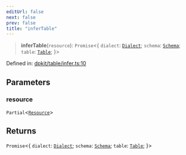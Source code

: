```yaml
---
editUrl: false
next: false
prev: false
title: "inferTable"
---
```


> **inferTable**(`resource`): `Promise`\<\{ `dialect`: [`Dialect`](/reference/dpkit/dialect/); `schema`: [`Schema`](/reference/dpkit/schema/); `table`: [`Table`](/reference/dpkit/table/); \}\>

Defined in: [dpkit/table/infer.ts:10](https://github.com/datisthq/dpkit/blob/5891634de8175d14853313e208ffbae144fd78eb/dpkit/table/infer.ts#L10)

## Parameters

### resource

`Partial`\<[`Resource`](/reference/dpkit/resource/)\>

## Returns

`Promise`\<\{ `dialect`: [`Dialect`](/reference/dpkit/dialect/); `schema`: [`Schema`](/reference/dpkit/schema/); `table`: [`Table`](/reference/dpkit/table/); \}\>
